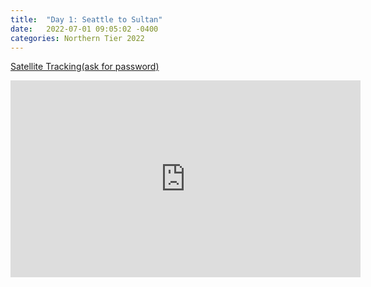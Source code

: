 ```yaml
---
title:  "Day 1: Seattle to Sultan"
date:   2022-07-01 09:05:02 -0400
categories: Northern Tier 2022
---
```


[Satellite Tracking(ask for password)](https://us0-share.explore.garmin.com/share/harveybarnhard)
<iframe width="560" height="315" src="https://www.youtube.com/embed/srzZPCKGNCI" frameborder="0" allow="autoplay; encrypted-media" allowfullscreen></iframe>

<p style="text-align: center;"><div class='strava-embed-placeholder' data-embed-type='activity' data-embed-id='7400263756'></div><script src='https://strava-embeds.com/embed.js'></script></p>
